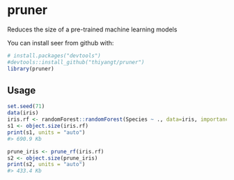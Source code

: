 pruner
======

Reduces the size of a pre-trained machine learning models

You can install seer from github with:

``` r
# install.packages("devtools")
#devtools::install_github("thiyangt/pruner")
library(pruner)
```

Usage
-----

``` r
set.seed(71)
data(iris)
iris.rf <- randomForest::randomForest(Species ~ ., data=iris, importance=TRUE,proximity=TRUE)
s1 <- object.size(iris.rf)
print(s1, units = "auto")
#> 690.9 Kb

prune_iris <- prune_rf(iris.rf)
s2 <- object.size(prune_iris)
print(s2, units = "auto")
#> 433.4 Kb
```
